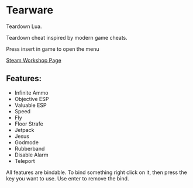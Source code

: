 # Tearware
Teardown Lua.

Teardown cheat inspired by modern game cheats.

Press insert in game to open the menu

[Steam Workshop Page](https://steamcommunity.com/sharedfiles/filedetails/?id=2798126764)

## Features:
- Infinite Ammo
- Objective ESP
- Valuable ESP
- Speed
- Fly
- Floor Strafe
- Jetpack
- Jesus
- Godmode
- Rubberband
- Disable Alarm
- Teleport

All features are bindable.
To bind something right click on it,
then press the key you want to use.
Use enter to remove the bind.
